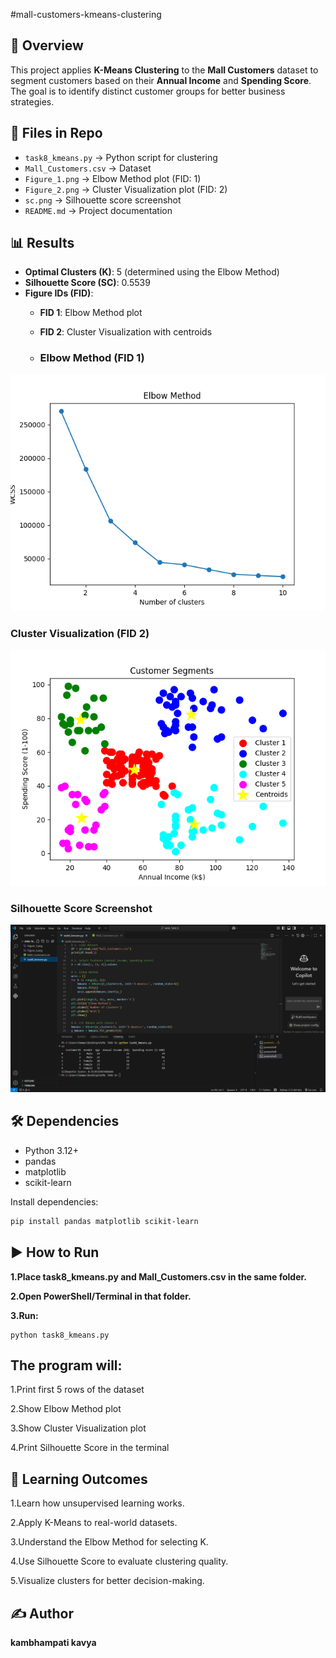 #mall-customers-kmeans-clustering


## 📌 Overview
This project applies **K-Means Clustering** to the **Mall Customers** dataset to segment customers based on their **Annual Income** and **Spending Score**.  
The goal is to identify distinct customer groups for better business strategies.

## 📂 Files in Repo
- `task8_kmeans.py` → Python script for clustering
- `Mall_Customers.csv` → Dataset
- `Figure_1.png` → Elbow Method plot (FID: 1)
- `Figure_2.png` → Cluster Visualization plot (FID: 2)
- `sc.png` → Silhouette score screenshot
- `README.md` → Project documentation

## 📊 Results
- **Optimal Clusters (K)**: 5 (determined using the Elbow Method)
- **Silhouette Score (SC)**: 0.5539
- **Figure IDs (FID)**:
  - **FID 1**: Elbow Method plot
  - **FID 2**: Cluster Visualization with centroids
 
  - ### Elbow Method (FID 1)
![Elbow Method](Figure_1.png)

### Cluster Visualization (FID 2)
![Clusters](Figure_2.png)

### Silhouette Score Screenshot
![Silhouette Score](sc.png)

## 🛠️ Dependencies
- Python 3.12+
- pandas
- matplotlib
- scikit-learn

Install dependencies:
```bash
pip install pandas matplotlib scikit-learn
```

## ▶️ How to Run

**1.Place task8_kmeans.py and Mall_Customers.csv in the same folder.**

**2.Open PowerShell/Terminal in that folder.**

**3.Run:**
```
python task8_kmeans.py
```



## The program will:

1.Print first 5 rows of the dataset

2.Show Elbow Method plot

3.Show Cluster Visualization plot

4.Print Silhouette Score in the terminal

## 📖 Learning Outcomes

1.Learn how unsupervised learning works.

2.Apply K-Means to real-world datasets.

3.Understand the Elbow Method for selecting K.

4.Use Silhouette Score to evaluate clustering quality.

5.Visualize clusters for better decision-making.

## ✍️ Author

**kambhampati kavya**
